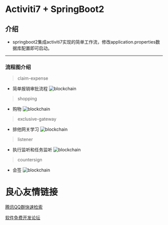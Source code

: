 # Activiti7 + SpringBoot2

## 介绍
* springboot2集成activiti7实现的简单工作流，修改application.properties数据库配置即可启动。

---

### 流程图介绍
>claim-expense
* 简单报销审批流程
![blockchain](src/main/resources/processes/claim-expense/claim-expense.png)

>shopping
* 购物
![blockchain](src/main/resources/processes/shopping/shopping.png)

>exclusive-gateway
* 排他网关学习
![blockchain](src/main/resources/processes/exclusive-gateway/exclusive-gateway.png)

>listener
* 执行监听和任务监听
![blockchain](src/main/resources/processes/listener/listener.png)

>countersign
* 会签
![blockchain](src/main/resources/processes/countersign/countersign.png)

 # 良心友情链接

[腾讯QQ群快速检索](http://u.720life.cn/s/8cf73f7c)

[软件免费开发论坛](http://u.720life.cn/s/bbb01dc0)